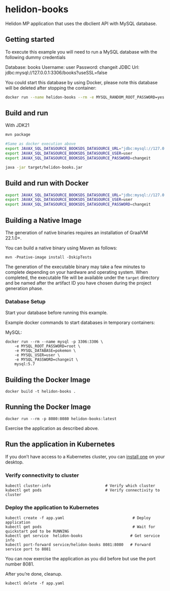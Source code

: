 # helidon-books

Helidon MP application that uses the dbclient API with MySQL database.

## Getting started

To execute this example you will need to run a MySQL database with the following dummy credentials

Database: books
Username: user
Password: changeit
JDBC Url: jdbc:mysql://127.0.0.1:3306/books?useSSL=false

You could start this database by using Docker, please note this database will be deleted after stopping the container:

```bash
docker run --name helidon-books --rm -e MYSQL_RANDOM_ROOT_PASSWORD=yes -e MYSQL_USER=user -e MYSQL_PASSWORD=changeit -e MYSQL_DATABASE=books -p 3306:3306 mysql:8.3
```

## Build and run


With JDK21
```bash
mvn package

#Same as docker execution above
export JAVAX_SQL_DATASOURCE_BOOKSDS_DATASOURCE_URL="jdbc:mysql://127.0.0.1:3306/books?useSSL=false&allowPublicKeyRetrieval=true"
export JAVAX_SQL_DATASOURCE_BOOKSDS_DATASOURCE_USER=user
export JAVAX_SQL_DATASOURCE_BOOKSDS_DATASOURCE_PASSWORD=changeit

java -jar target/helidon-books.jar
```

## Build and run with Docker

```bash
export JAVAX_SQL_DATASOURCE_BOOKSDS_DATASOURCE_URL="jdbc:mysql://127.0.0.1:3306/books?useSSL=false&allowPublicKeyRetrieval=true"
export JAVAX_SQL_DATASOURCE_BOOKSDS_DATASOURCE_USER=user
export JAVAX_SQL_DATASOURCE_BOOKSDS_DATASOURCE_PASSWORD=changeit

```


## Building a Native Image

The generation of native binaries requires an installation of GraalVM 22.1.0+.

You can build a native binary using Maven as follows:

```
mvn -Pnative-image install -DskipTests
```

The generation of the executable binary may take a few minutes to complete depending on
your hardware and operating system. When completed, the executable file will be available
under the `target` directory and be named after the artifact ID you have chosen during the
project generation phase.



### Database Setup

Start your database before running this example.

Example docker commands to start databases in temporary containers:

MySQL:
```
docker run --rm --name mysql -p 3306:3306 \
    -e MYSQL_ROOT_PASSWORD=root \
    -e MYSQL_DATABASE=pokemon \
    -e MYSQL_USER=user \
    -e MYSQL_PASSWORD=changeit \
    mysql:5.7
```



## Building the Docker Image

```
docker build -t helidon-books .
```

## Running the Docker Image

```
docker run --rm -p 8080:8080 helidon-books:latest
```

Exercise the application as described above.
                                

## Run the application in Kubernetes

If you don’t have access to a Kubernetes cluster, you can [install one](https://helidon.io/docs/latest/#/about/kubernetes) on your desktop.

### Verify connectivity to cluster

```
kubectl cluster-info                        # Verify which cluster
kubectl get pods                            # Verify connectivity to cluster
```

### Deploy the application to Kubernetes

```
kubectl create -f app.yaml                              # Deploy application
kubectl get pods                                        # Wait for quickstart pod to be RUNNING
kubectl get service  helidon-books                     # Get service info
kubectl port-forward service/helidon-books 8081:8080   # Forward service port to 8081
```

You can now exercise the application as you did before but use the port number 8081.

After you’re done, cleanup.

```
kubectl delete -f app.yaml
```

